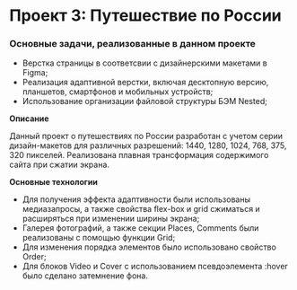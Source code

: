 # Проект 3: Путешествие по России

### Основные задачи, реализованные в данном проекте
* Верстка страницы в соответсвии с дизайнерскими макетами в Figma;
* Реализация адаптивной верстки, включая десктопную версию, планшетов, смартфонов и мобильных устройств;
* Использование организации файловой структуры БЭМ Nested;

**Описание**

Данный проект о путешествиях по России разработан с учетом серии дизайн-макетов для различных разрешений: 1440, 1280, 1024, 768, 375, 320 пикселей. Реализована плавная трансформация содержимого сайта при сжатии экрана. 

**Основные технологии**

* Для получения эффекта адаптивности были использованы медиазапросы, а также свойства flex-box и grid сжиматься и расширяться при изменении ширины экрана;
* Галерея фотографий, а также секции Places, Comments были реализованы с помощью функции Grid;
* Для изменения порядка элементов было использовано свойство Order;
* Для блоков Video и Cover с использованием псевдоэлемента :hover было сделано затемнение фона.



